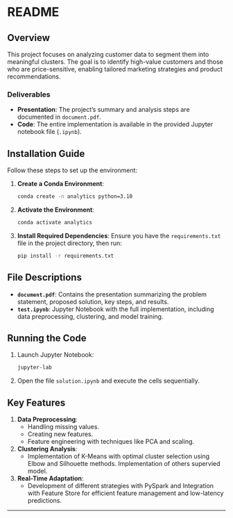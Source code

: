 # README

## Overview

This project focuses on analyzing customer data to segment them into meaningful clusters. The goal is to identify high-value customers and those who are price-sensitive, enabling tailored marketing strategies and product recommendations.

### Deliverables
- **Presentation**: The project’s summary and analysis steps are documented in `document.pdf`.
- **Code**: The entire implementation is available in the provided Jupyter notebook file (`.ipynb`).

## Installation Guide

Follow these steps to set up the environment:

1. **Create a Conda Environment**:
   ```bash
   conda create -n analytics python=3.10
   ```
2. **Activate the Environment**:
   ```bash
   conda activate analytics
   ```
3. **Install Required Dependencies**:
   Ensure you have the `requirements.txt` file in the project directory, then run:
   ```bash
   pip install -r requirements.txt
   ```

## File Descriptions

- **`document.pdf`**: Contains the presentation summarizing the problem statement, proposed solution, key steps, and results.
- **`test.ipynb`**: Jupyter Notebook with the full implementation, including data preprocessing, clustering, and model training.

## Running the Code

1. Launch Jupyter Notebook:
   ```bash
   jupyter-lab
   ```
2. Open the file `solution.ipynb` and execute the cells sequentially.

## Key Features

1. **Data Preprocessing**:
   - Handling missing values.
   - Creating new features.
   - Feature engineering with techniques like PCA and scaling.
2. **Clustering Analysis**:
   - Implementation of K-Means with optimal cluster selection using Elbow and Silhouette methods. Implementation of others supervied model.
3. **Real-Time Adaptation**:
   - Development of different strategies with PySpark and Integration with Feature Store for efficient feature management and low-latency predictions.

---
